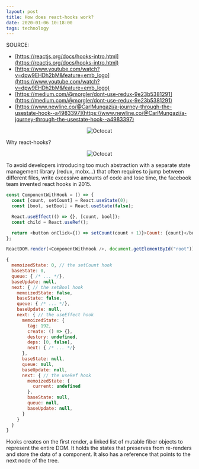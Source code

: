 ```yaml
---
layout: post
title: How does react-hooks work?
date: 2020-01-06 10:18:00
tags: technology
---
```


SOURCE:

- [https://reactjs.org/docs/hooks-intro.html](https://reactjs.org/docs/hooks-intro.html)
- [https://www.youtube.com/watch?v=dpw9EHDh2bM&feature=emb_logo](https://www.youtube.com/watch?v=dpw9EHDh2bM&feature=emb_logo)
- [https://medium.com/@morgler/dont-use-redux-9e23b5381291](https://medium.com/@morgler/dont-use-redux-9e23b5381291)
- [https://www.newline.co/@CarlMungazi/a-journey-through-the-usestate-hook--a4983397](https://www.newline.co/@CarlMungazi/a-journey-through-the-usestate-hook--a4983397)

<span style="display:block;text-align:center">![Octocat]({{site.baseurl}}/assets/img/reactlifecycle.png)</span>

Why react-hooks?

<span style="display:block;text-align:center">![Octocat]({{site.baseurl}}/assets/img/reacthooks.png)</span>

To avoid developers introducing too much abstraction with a separate state management library (redux, mobx…) that often requires to jump between different files, write excessive amounts of code and lose time, the facebook team invented react hooks in 2015. 

```javascript
const ComponentWithHook = () => {
  const [count, setCount] = React.useState(0);
  const [bool, setBool] = React.useState(false);

  React.useEffect(() => {}, [count, bool]);
  const child = React.useRef();

  return <button onClick={() => setCount(count + 1)}>Count: {count}</button>;
};

ReactDOM.render(<ComponentWithHook />, document.getElementById("root"));
```


```javascript
{
  memoizedState: 0, // the setCount hook
  baseState: 0,
  queue: { /* ... */},
  baseUpdate: null,
  next: { // the setBool hook
    memoizedState: false,
    baseState: false,
    queue: { /* ... */},
    baseUpdate: null,
    next: { // the useEffect hook
      memoizedState: {
        tag: 192,
        create: () => {},
        destory: undefined,
        deps: [0, false],
        next: { /* ... */}
      },
      baseState: null,
      queue: null,
      baseUpdate: null,
      next: { // the useRef hook
        memoizedState: {
          current: undefined
        },
        baseState: null,
        queue: null,
        baseUpdate: null,
      }
    }
  }
}
```

Hooks creates on the first render, a linked list of mutable fiber objects to represent the entire DOM. It holds the states that preserves from re-renders and store the data of a component. It also has a reference that points to the next node of the tree. 
